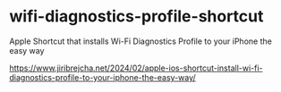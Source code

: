 # wifi-diagnostics-profile-shortcut
Apple Shortcut that installs Wi-Fi Diagnostics Profile to your iPhone the easy way

https://www.jiribrejcha.net/2024/02/apple-ios-shortcut-install-wi-fi-diagnostics-profile-to-your-iphone-the-easy-way/
